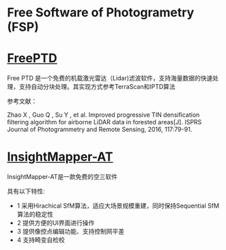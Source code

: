# Free Software of Photogrametry (FSP)


# <a href="./freePtd.md">FreePTD</a>

Free PTD 是一个免费的机载激光雷达（Lidar)滤波软件，支持海量数据的快速处理，支持自动分块处理。其实现方式参考TerraScan和IPTD算法

参考文献： 

Zhao X , Guo Q , Su Y , et al. Improved progressive TIN densification filtering algorithm for airborne LiDAR data in forested areas[J]. ISPRS Journal of Photogrammetry and Remote Sensing, 2016, 117:79-91.

# <a href="./insightMapper-AT.md">InsightMapper-AT</a>

InsightMapper-AT是一款免费的空三软件

具有以下特性:
- 1 采用Hirachical SfM算法，适应大场景规模重建，同时保持Sequential SfM算法的稳定性
- 2 提供方便的UI界面进行操作
- 3 提供像控点编辑功能、支持控制网平差
- 4 支持畸变自检校




